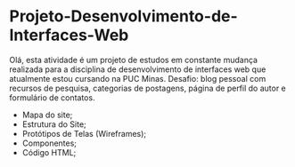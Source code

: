 # Projeto-Desenvolvimento-de-Interfaces-Web
Olá, esta atividade é um projeto de estudos em constante mudança realizada para a disciplina de desenvolvimento de interfaces web que atualmente estou cursando na PUC Minas.
Desafio: blog pessoal com recursos de pesquisa, categorias de postagens, página de perfil do autor e formulário de contatos.
- Mapa do site;
- Estrutura do Site;
- Protótipos de Telas (Wireframes);
- Componentes;
- Código HTML;
